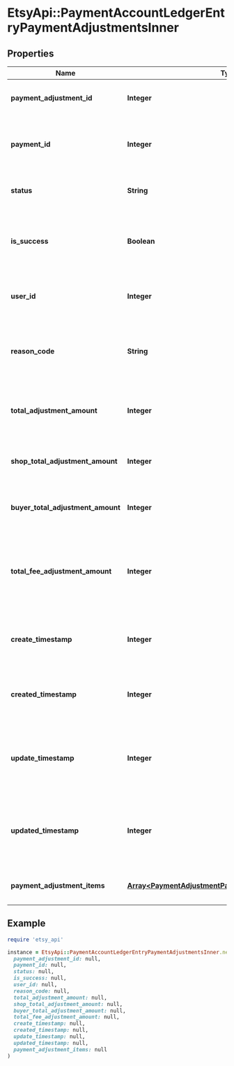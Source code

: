 # EtsyApi::PaymentAccountLedgerEntryPaymentAdjustmentsInner

## Properties

| Name | Type | Description | Notes |
| ---- | ---- | ----------- | ----- |
| **payment_adjustment_id** | **Integer** | The numeric ID for a payment adjustment. | [optional] |
| **payment_id** | **Integer** | A unique numeric ID for a payment to a specific Etsy [shop](/documentation/reference#tag/Shop). | [optional] |
| **status** | **String** | The status string of the payment adjustment. | [optional] |
| **is_success** | **Boolean** | When true, the payment adjustment was or is likely to complete successfully. | [optional] |
| **user_id** | **Integer** | The numeric ID for the [user](/documentation/reference#tag/User) (seller) fulfilling the purchase. | [optional] |
| **reason_code** | **String** | A human-readable string describing the reason for the refund. | [optional] |
| **total_adjustment_amount** | **Integer** | The total numeric amount of the refund in the payment currency. | [optional] |
| **shop_total_adjustment_amount** | **Integer** | The numeric amount of the refund in the shop currency. | [optional] |
| **buyer_total_adjustment_amount** | **Integer** | The numeric amount of the refund in the buyer currency. | [optional] |
| **total_fee_adjustment_amount** | **Integer** | The numeric amount of card processing fees associated with a payment adjustment. | [optional] |
| **create_timestamp** | **Integer** | The transaction\\&#39;s creation date and time, in epoch seconds. | [optional] |
| **created_timestamp** | **Integer** | The transaction\\&#39;s creation date and time, in epoch seconds. | [optional] |
| **update_timestamp** | **Integer** | The date and time of the last change to the payment adjustment in epoch seconds. | [optional] |
| **updated_timestamp** | **Integer** | The date and time of the last change to the payment adjustment in epoch seconds. | [optional] |
| **payment_adjustment_items** | [**Array&lt;PaymentAdjustmentPaymentAdjustmentItemsInner&gt;**](PaymentAdjustmentPaymentAdjustmentItemsInner.md) | List of payment adjustment line items. | [optional] |

## Example

```ruby
require 'etsy_api'

instance = EtsyApi::PaymentAccountLedgerEntryPaymentAdjustmentsInner.new(
  payment_adjustment_id: null,
  payment_id: null,
  status: null,
  is_success: null,
  user_id: null,
  reason_code: null,
  total_adjustment_amount: null,
  shop_total_adjustment_amount: null,
  buyer_total_adjustment_amount: null,
  total_fee_adjustment_amount: null,
  create_timestamp: null,
  created_timestamp: null,
  update_timestamp: null,
  updated_timestamp: null,
  payment_adjustment_items: null
)
```

